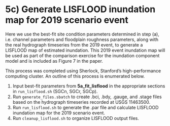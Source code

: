 # 5c) Generate LISFLOOD inundation map for 2019 scenario event

Here we use the best-fit site condition parameters determined in step
(a), i.e. channel parameters and floodplain roughness parameters, along
with the real hydrograph timeseries from the 2019 event, to generate a
LISFLOOD map of estimated inundation. This 2019 event inundation map
will be used as part of the comparison exercise for the inundation
component model and is included as Figure 7 in the paper.

This process was completed using Sherlock, Stanford’s high-performance
computing cluster. An outline of this process is enumerated below.

1.  Input best-fit parameters from **5a\_fit\_lisflood** in the
    appropriate sections in `run_lisflood.sh` (SGCn, SGCr, SGCp).
2.  Run `generate_files.sbatch` to create .bci, .bdy, .gauge, and .stage
    files based on the hydrograph timeseries recorded at USGS 11463500.
3.  Run `run_lisflood.sh` to generate the .par file and calculate
    LISFLOOD inundation map for the 2019 scenario event.
4.  Run `cleanup_lisflood.sh` to organize LISFLOOD output files.
